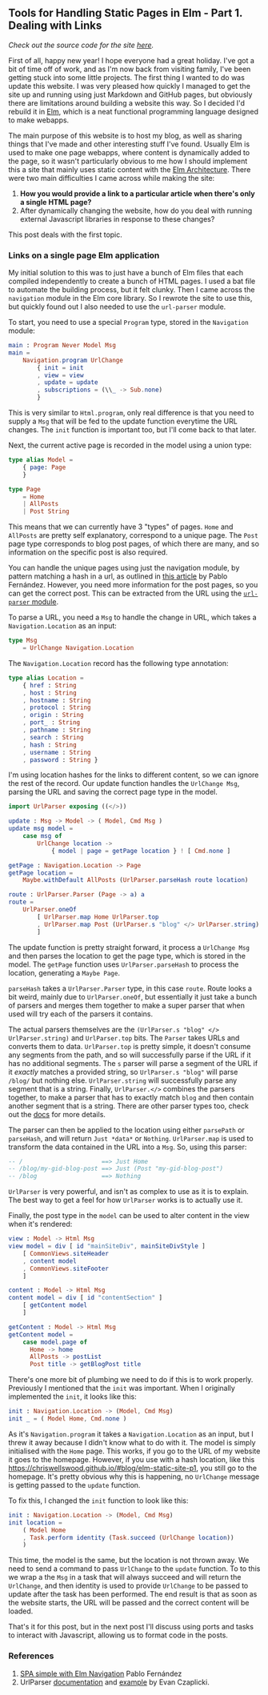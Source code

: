 ## Tools for Handling Static Pages in Elm - Part 1. Dealing with Links

*Check out the source code for the site [here](https://github.com/ChrisWellsWood/chriswellswood.github.io).*

First of all, happy new year! I hope everyone had a great holiday. I've got a bit of time off of work, and as I'm now back from visiting family, I've been getting stuck into some little projects. The first thing I wanted to do was update this website. I was very pleased how quickly I managed to get the site up and running using just Markdown and GitHub pages, but obviously there are limitations around building a website this way. So I decided I'd rebuild it in [Elm](http://elm-lang.org/), which is a neat functional programming language designed to make webapps.

The main purpose of this website is to host my blog, as well as sharing things that I've made and other interesting stuff I've found. Usually Elm is used to make one page webapps, where content is dynamically added to the page, so it wasn't particularly obvious to me how I should implement this a site that mainly uses static content with the [Elm Architecture](https://guide.elm-lang.org/architecture/). There were two main difficulties I came across while making the site:

1. **How you would provide a link to a particular article when there's only a single HTML page?**
2. After dynamically changing the website, how do you deal with running external Javascript libraries in response to these changes?

This post deals with the first topic.

### Links on a single page Elm application

My initial solution to this was to just have a bunch of Elm files that each compiled independently to create a bunch of HTML pages. I used a bat file to automate the building process, but it felt clunky. Then I came across the `navigation` module in the Elm core library. So I rewrote the site to use this, but quickly found out I also needed to use the `url-parser` module.

To start, you need to use a special `Program` type, stored in the `Navigation` module:

```Elm
main : Program Never Model Msg
main =
    Navigation.program UrlChange
        { init = init
        , view = view
        , update = update
        , subscriptions = (\\_ -> Sub.none)
        }
```

This is very similar to `Html.program`, only real difference is that you need to supply a `Msg` that will be fed to the update function everytime the URL changes. The `init` function is important too, but I'll come back to that later.

Next, the current active page is recorded in the model using a union type:

```Elm
type alias Model =
    { page: Page
    }

type Page
    = Home
    | AllPosts
    | Post String
```

This means that we can currently have 3 "types" of pages. `Home` and `AllPosts` are pretty self explanatory, correspond to a unique page. The `Post` page type corresponds to blog post pages, of which there are many, and so information on the specific post is also required.

You can handle the unique pages using just the navigation module, by pattern matching a hash in a url, as outlined in [this article](https://medium.com/@nithstong/spa-simple-with-elm-navigation-630bdfdbef94#.om47asuv1) by Pablo Fernández. However, you need more information for the post pages, so you can get the correct post. This can be extracted from the URL using the [`url-parser` module](http://package.elm-lang.org/packages/evancz/url-parser/2.0.1/).

To parse a URL, you need a `Msg` to handle the change in URL, which takes a `Navigation.Location` as an input:

```Elm
type Msg
    = UrlChange Navigation.Location
```

The `Navigation.Location` record has the following type annotation:

```Elm
type alias Location =
    { href : String
    , host : String
    , hostname : String
    , protocol : String
    , origin : String
    , port_ : String
    , pathname : String
    , search : String
    , hash : String
    , username : String
    , password : String }
```

I'm using location hashes for the links to different content, so we can ignore the rest of the record. Our update function handles the `UrlChange Msg`, parsing the URL and saving the correct page type in the model.

```Elm
import UrlParser exposing ((</>))

update : Msg -> Model -> ( Model, Cmd Msg )
update msg model =
    case msg of
        UrlChange location ->
            { model | page = getPage location } ! [ Cmd.none ]

getPage : Navigation.Location -> Page
getPage location =
    Maybe.withDefault AllPosts (UrlParser.parseHash route location)

route : UrlParser.Parser (Page -> a) a
route =
    UrlParser.oneOf
        [ UrlParser.map Home UrlParser.top
        , UrlParser.map Post (UrlParser.s "blog" </> UrlParser.string)
        ]
```

The update function is pretty straight forward, it process a `UrlChange Msg` and then parses the location to get the page type, which is stored in the model. The `getPage` function uses `UrlParser.parseHash` to process the location, generating a `Maybe Page`.

`parseHash` takes a `UrlParser.Parser` type, in this case `route`. Route looks a bit weird, mainly due to `UrlParser.oneOf`, but essentially it just take a bunch of parsers and merges them together to make a super parser that when used will try each of the parsers it contains.

The actual parsers themselves are the `(UrlParser.s "blog" </> UrlParser.string)` and `UrlParser.top` bits. The `Parser` takes URLs and converts them to data. `UrlParser.top` is pretty simple, it doesn't consume any segments from the path, and so will successfully parse if the URL if it has no additional segments. The `s` parser will parse a segment of the URL if it *exactly* matches a provided string, so `UrlParser.s "blog"` will parse `/blog/` but nothing else. `UrlParser.string` will successfully parse any segment that is a string. Finally, `UrlParser.</>` combines the parsers together, to make a parser that has to exactly match `blog` and then contain another segment that is a string. There are other parser types too, check out the [docs](http://package.elm-lang.org/packages/evancz/url-parser/2.0.1/UrlParser) for more details.

The parser can then be applied to the location using either `parsePath` or `parseHash`, and will return `Just *data*` or `Nothing`. `UrlParser.map` is used to transform the data contained in the URL into a `Msg`. So, using this parser:

```Elm
-- /                      ==> Just Home
-- /blog/my-gid-blog-post ==> Just (Post "my-gid-blog-post")
-- /blog                  ==> Nothing
```

`UrlParser` is very powerful, and isn't as complex to use as it is to explain. The best way to get a feel for how `UrlParser` works is to actually use it.

Finally, the post type in the `model` can be used to alter content in the view when it's rendered:

```Elm
view : Model -> Html Msg
view model = div [ id "mainSiteDiv", mainSiteDivStyle ]
    [ CommonViews.siteHeader
    , content model
    , CommonViews.siteFooter
    ]

content : Model -> Html Msg
content model = div [ id "contentSection" ]
    [ getContent model
    ]

getContent : Model -> Html Msg
getContent model =
    case model.page of
      Home -> home
      AllPosts -> postList
      Post title -> getBlogPost title
```

There's one more bit of plumbing we need to do if this is to work properly. Previously I mentioned that the `init` was important. When I originally implemented the `init`, it looks like this:

```Elm
init : Navigation.Location -> (Model, Cmd Msg)
init _ = ( Model Home, Cmd.none )
```

As it's `Navigation.program` it takes a `Navigation.Location` as an input, but I threw it away because I didn't know what to do with it. The model is simply initialised with the `Home` page. This works, if you go to the URL of my website it goes to the homepage. However, if you use with a hash location, like this https://chriswellswood.github.io/#blog/elm-static-site-p1, you still go to the homepage. It's pretty obvious why this is happening, no `UrlChange` message is getting passed to the `update` function.

To fix this, I changed the `init` function to look like this:

```Elm
init : Navigation.Location -> (Model, Cmd Msg)
init location =
    ( Model Home
    , Task.perform identity (Task.succeed (UrlChange location))
    )
```

This time, the model is the same, but the location is not thrown away. We need to send a command to pass `UrlChange` to the `update` function. To to this we wrap a the `Msg` in a task that will always succeed and will return the `UrlChange`, and then identity is used to provide `UrlChange` to be passed to update after the task has been performed. The end result is that as soon as the website starts, the URL will be passed and the correct content will be loaded.

That's it for this post, but in the next post I'll discuss using ports and tasks to interact with Javascript, allowing us to format code in the posts.

### References

1. [SPA simple with Elm Navigation](https://medium.com/@nithstong/spa-simple-with-elm-navigation-630bdfdbef94#.om47asuv1) Pablo Fernández
1. UrlParser [documentation](http://package.elm-lang.org/packages/evancz/url-parser/2.0.1/) and [example](https://github.com/evancz/url-parser/blob/2.0.1/examples/Example.elm) by Evan Czaplicki.